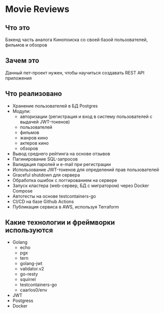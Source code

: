 # Movie Reviews

## Что это
Бэкенд часть аналога Кинопоиска со своей базой пользователей, фильмов и обзоров

## Зачем это
Данный пет-проект нужен, чтобы научиться создавать REST API приложения

## Что реализовано
- Хранение пользователей в БД Postgres
- Модули:
	- авторизации (регистрация и вход в систему пользователей с выдачей JWT-токенов)
	- пользователей
	- фильмов
	- жанров кино
	- актеров кино
	- обзоров
- Вывод среднего рейтинга на основе отзывов
- Пагинирование SQL-запросов
- Валидация паролей и e-mail при регистрации
- Использование JWT-токенов для определений прав пользователей
- Graceful shutdown для сервера
- Обработка ошибок с логгированием на сервере
- Запуск кластера (web-сервер, БД с мигратором) через Docker Compose
- Автотесты на основе testcontainers-go
- CI/CD на базе Github Actions
- Публикация сервиса в AWS, используя Terraform

## Какие технологии и фреймворки используются
- Golang
	- echo
	- pgx
	- tern
	- golang-jwt
	- validator.v2
	- go-resty
	- squirrel
	- testcontainers-go
	- caarlos0/env
- JWT
- Postgress
- Docker